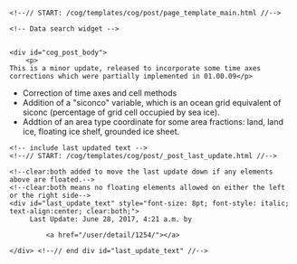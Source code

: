          

    <!--// START: /cog/templates/cog/post/page_template_main.html //-->
<!--// loading page body from page_template_main.html //-->




  	<!-- Data search widget -->
  	

    <div id="cog_post_body">
        <p>
	This is a minor update, released to incorporate some time axes corrections which were partially implemented in 01.00.09</p>
<ul>
	<li>
		Correction of time axes and cell methods</li>
	<li>
		Addition of a &quot;siconco&quot; variable, which is an ocean grid equivalent of siconc (percentage of grid cell occupied by sea ice).</li>
	<li>
		Addtion of an area type coordinate for some area fractions: land, land ice, floating ice shelf, grounded ice sheet.</li>
</ul>
    </div> <!--// end div id=cog_post_body //-->

    <!-- include last updated text -->
    <!--// START: /cog/templates/cog/post/_post_last_update.html //-->

    <!--clear:both added to move the last update down if any elements above are floated.-->
    <!--clear:both means no floating elements allowed on either the left or the right side-->
	<div id="last_update_text" style="font-size: 8pt; font-style: italic; text-align:center; clear:both;">
	     Last Update: June 28, 2017, 4:21 a.m. by
         
             <a href="/user/detail/1254/"></a>
         
	</div> <!--// end div id="last_update_text" //-->
